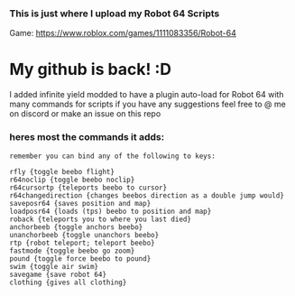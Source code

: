 ### This is just where I upload my Robot 64 Scripts

Game: https://www.roblox.com/games/1111083356/Robot-64

# My github is back! :D
I added infinite yield modded to have a plugin auto-load for Robot 64 with many commands for scripts
if you have any suggestions feel free to @ me on discord or make an issue on this repo

### heres most the commands it adds:

	remember you can bind any of the following to keys:

	rfly {toggle beebo flight}
	r64noclip {toggle beebo noclip}
	r64cursortp {teleports beebo to cursor}
	r64changedirection {changes beebos direction as a double jump would}
	saveposr64 {saves position and map}
	loadposr64 {loads (tps) beebo to position and map}
	roback {teleports you to where you last died}
	anchorbeeb {toggle anchors beebo}
	unanchorbeeb {toggle unanchors beebo}
	rtp {robot teleport; teleport beebo}
	fastmode {toggle beebo go zoom}
	pound {toggle force beebo to pound}
	swim {toggle air swim}
	savegame {save robot 64}
	clothing {gives all clothing}
